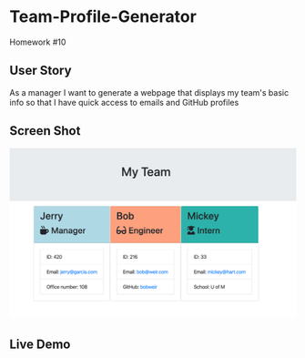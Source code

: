# Team-Profile-Generator
Homework #10

## User Story
As a manager
I want to generate a webpage that displays my team's basic info
so that I have quick access to emails and GitHub profiles

## Screen Shot
![Screenshot](./devl/screenshot.png)

## Live Demo